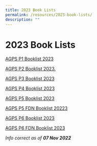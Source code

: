 ```yaml
---
title: 2023 Book Lists
permalink: /resources/2023-book-lists/
description: ""
---
```

2023 Book Lists
===============

[AGPS P1 Booklist 2023](/files/Booklist/2023/AGPS%20P1%20Booklist%202023.pdf)

[AGPS P2 Booklist 2023.](/files/Booklist/2023/AGPS%20P2%20Booklist%202023.pdf)  

[AGPS P3 Booklist 2023](/files/Booklist/2023/AGPS%20P3%20Booklist%202023.pdf)  

[AGPS P4 Booklist 2023](/files/Booklist/2023/AGPS%20P4%20Booklist%202023.pdf)

[AGPS P5 Booklist 2023](/files/Booklist/2023/AGPS%20P5%20Booklist%202023.pdf) 

[AGPS P5 FDN Booklist 20223](/files/Booklist/2023/AGPS%20P5%20FDN%20Booklist%202023.pdf)

[AGPS P6 Booklist 2023](/files/Booklist/2023/AGPS%20P6%20Booklist%202023.pdf)

[AGPS P6 FDN Booklist 2023](/files/Booklist/2023/AGPS%20P6%20FDN%20Booklist%202023.pdf)
  

  

  

_Info correct as of **07 Nov 2022**_
